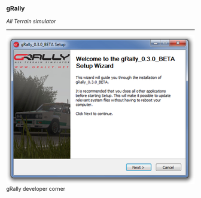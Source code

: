 ### gRally
*All Terrain simulator*

---

![installer](img/installer_0.3.0.png)
gRally developer corner